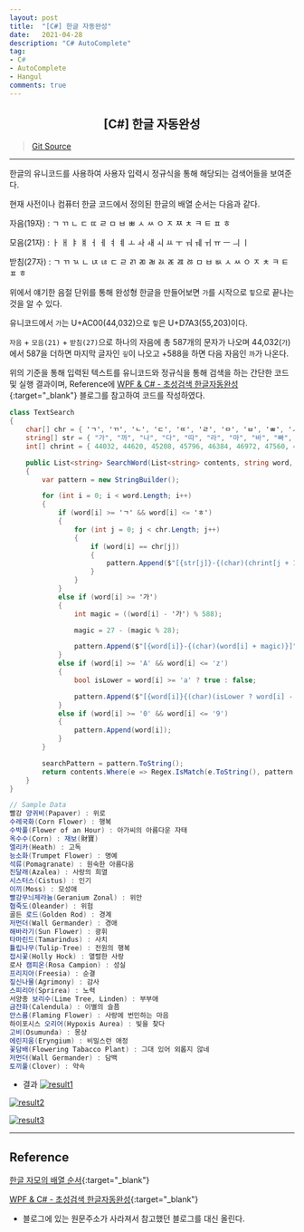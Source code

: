 ```yaml
---
layout: post
title:  "[C#] 한글 자동완성"
date:   2021-04-28
description: "C# AutoComplete"
tag: 
- C#
- AutoComplete
- Hangul
comments: true
---
```


## <center> [C#] 한글 자동완성 </center>    

>[Git Source](https://github.com/chanos-dev/blogcode/tree/master/21-0428)

--- 

한글의 유니코드를 사용하여 사용자 입력시 정규식을 통해 해당되는 검색어들을 보여준다.

현재 사전이나 컴퓨터 한글 코드에서 정의된 한글의 배열 순서는 다음과 같다.

자음(19자) : ㄱ ㄲ ㄴ ㄷ ㄸ ㄹ ㅁ ㅂ ㅃ ㅅ ㅆ ㅇ ㅈ ㅉ ㅊ ㅋ ㅌ ㅍ ㅎ

모음(21자) : ㅏ ㅐ ㅑ ㅒ ㅓ ㅔ ㅕ ㅖ ㅗ ㅘ ㅙ ㅚ ㅛ ㅜ ㅝ ㅞ ㅟ ㅠ ㅡ ㅢ ㅣ

받침(27자) : ㄱ ㄲ ㄳ ㄴ ㄵ ㄶ ㄷ ㄹ ㄺ ㄻ ㄼ ㄽ ㄾ ㄿ ㅀ ㅁ ㅂ ㅄ ㅅ ㅆ ㅇ ㅈ ㅊ ㅋ ㅌ ㅍ ㅎ

위에서 얘기한 음절 단위를 통해 완성형 한글을 만들어보면 `가`를 시작으로 `힣`으로 끝나는 것을 알 수 있다.

유니코드에서 `가`는 U+AC00(44,032)으로 `힣`은 U+D7A3(55,203)이다.

`자음` + `모음(21)` + `받침(27)`으로 하나의 자음에 총 587개의 문자가 나오며 44,032(`가`)에서 587을 더하면 마지막 글자인 `깋`이 나오고 +588을 하면 다음 자음인 `까`가 나온다.

위의 기준을 통해 입력된 텍스트를 유니코드와 정규식을 통해 검색을 하는 간단한 코드 및 실행 결과이며, Reference에 [WPF & C# - 초성검색 한글자동완성](https://insurang.tistory.com/364){:target="_blank"} 블로그를 참고하여 코드를 작성하였다.

```c#
class TextSearch
{
    char[] chr = { 'ㄱ', 'ㄲ', 'ㄴ', 'ㄷ', 'ㄸ', 'ㄹ', 'ㅁ', 'ㅂ', 'ㅃ', 'ㅅ', 'ㅆ', 'ㅇ', 'ㅈ', 'ㅉ', 'ㅊ', 'ㅋ', 'ㅌ', 'ㅍ', 'ㅎ' };
    string[] str = { "가", "까", "나", "다", "따", "라", "마", "바", "빠", "사", "싸", "아", "자", "짜", "차", "카", "타", "파", "하" }; 
    int[] chrint = { 44032, 44620, 45208, 45796, 46384, 46972, 47560, 48148, 48736, 49324, 49912, 50500, 51088, 51676, 52264, 52852, 53440, 54028, 54616, 55204 }; 

    public List<string> SearchWord(List<string> contents, string word, out string searchPattern)
    {
        var pattern = new StringBuilder(); 

        for (int i = 0; i < word.Length; i++)
        { 
            if (word[i] >= 'ㄱ' && word[i] <= 'ㅎ')
            {
                for (int j = 0; j < chr.Length; j++)
                {
                    if (word[i] == chr[j])
                    { 
                        pattern.Append($"[{str[j]}-{(char)(chrint[j + 1] - 1)}]");
                    }
                }
            } 
            else if (word[i] >= '가')
            {
                int magic = ((word[i] - '가') % 588);

                magic = 27 - (magic % 28);

                pattern.Append($"[{word[i]}-{(char)(word[i] + magic)}]"); 
            }  
            else if (word[i] >= 'A' && word[i] <= 'z')
            { 
                bool isLower = word[i] >= 'a' ? true : false;

                pattern.Append($"[{word[i]}{(char)(isLower ? word[i] - 32 : word[i] + 32)}]");
            } 
            else if (word[i] >= '0' && word[i] <= '9')
            {
                pattern.Append(word[i]);
            }
        }

        searchPattern = pattern.ToString();
        return contents.Where(e => Regex.IsMatch(e.ToString(), pattern.ToString())).ToList();
    }
}
```

```c#
// Sample Data
빨강 양귀비(Papaver) : 위로
수레국화(Corn Flower) : 행복
수박풀(Flower of an Hour) : 아가씨의 아름다운 자태
옥수수(Corn) : 재보(財寶)
엘리카(Heath) : 고독
능소화(Trumpet Flower) : 명예
석류(Pomagranate) : 원숙한 아름다움
진달래(Azalea) : 사랑의 희열
시스터스(Cistus) : 인기
이끼(Moss) : 모성애
빨강무늬제라늄(Geranium Zonal) : 위안
협죽도(Oleander) : 위험
골든 로드(Golden Rod) : 경계
저먼더(Wall Germander) : 경애
해바라기(Sun Flower) : 광휘
타마린드(Tamarindus) : 사치
튤립나무(Tulip-Tree) : 전원의 행복
접시꽃(Holly Hock) : 열렬한 사랑
로사 캠피온(Rosa Campion) : 성실
프리지아(Freesia) : 순결
짚신나물(Agrimony) : 감사
스피리아(Sprirea) : 노력
서양종 보리수(Lime Tree, Linden) : 부부애
금잔화(Calendula) : 이별의 슬픔
안스륨(Flaming Flower) : 사랑에 번민하는 마음
하이포시스 오리어(Hypoxis Aurea) : 빛을 찾다
고비(Osumunda) : 몽상
에린지움(Eryngium) : 비밀스런 애정
꽃담배(Flowering Tabacco Plant) : 그대 있어 외롭지 않네
저먼더(Wall Germander) : 담백
토끼풀(Clover) : 약속
```

- 결과
<a href="{{ site.url }}/images/posts/2021-04-28/result1.png"><img src="{{ site.url }}/images/posts/2021-04-28/result1.png" alt="result1"></a> 

<a href="{{ site.url }}/images/posts/2021-04-28/resul2.png"><img src="{{ site.url }}/images/posts/2021-04-28/result2.png" alt="result2"></a> 

<a href="{{ site.url }}/images/posts/2021-04-28/resul3.png"><img src="{{ site.url }}/images/posts/2021-04-28/result3.png" alt="result3"></a> 

---

## Reference

[한글 자모의 배열 순서](https://www.korean.go.kr/nkview/news/12/128.htm){:target="_blank"}

[WPF & C# - 초성검색 한글자동완성](https://insurang.tistory.com/364){:target="_blank"}

- 블로그에 있는 원문주소가 사라져서 참고했던 블로그를 대신 올린다.